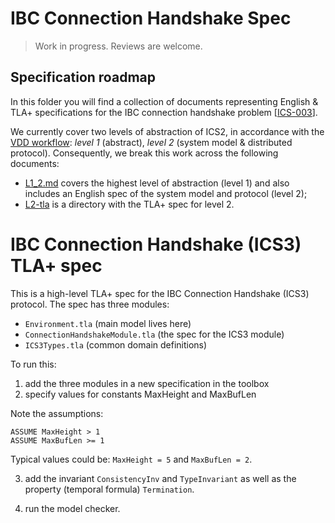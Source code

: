 # IBC Connection Handshake Spec

> Work in progress. Reviews are welcome.

## Specification roadmap

In this folder you will find a collection of documents representing English & TLA+ specifications for the IBC connection handshake problem [[ICS-003](https://github.com/cosmos/ics/tree/master/spec/ics-003-connection-semantics)].

We currently cover two levels of abstraction of ICS2, in accordance with the [VDD workflow](https://github.com/informalsystems/VDD/blob/master/manifesto/manifesto.md): _level 1_ (abstract), _level 2_ (system model & distributed protocol).
Consequently, we break this work across the following documents:

- [L1_2.md](./L1_2.md) covers the highest level of abstraction (level 1) and also includes an English spec of the system model and protocol (level 2);
- [L2-tla](./L2-tla/) is a directory with the TLA+ spec for level 2.

# IBC Connection Handshake (ICS3) TLA+ spec


This is a high-level TLA+ spec for the IBC Connection Handshake (ICS3) protocol.
The spec has three modules: 

  - `Environment.tla` (main model lives here)
  - `ConnectionHandshakeModule.tla` (the spec for the ICS3 module)
  - `ICS3Types.tla` (common domain definitions)


To run this:

1. add the three modules in a new specification in the toolbox
2. specify values for constants MaxHeight and MaxBufLen

Note the assumptions:

```
ASSUME MaxHeight > 1
ASSUME MaxBufLen >= 1
```

Typical values could be: `MaxHeight = 5` and `MaxBufLen = 2`.


3. add the invariant `ConsistencyInv` and `TypeInvariant` as well as the property (temporal formula) `Termination`.

4. run the model checker.
